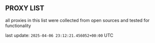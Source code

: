 ## PROXY LIST

all proxies in this list were collected from open sources and tested for functionality

last update: `2025-04-06 23:12:21.456052+00:00` UTC